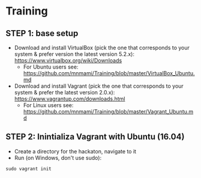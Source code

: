 # Training
## STEP 1: base setup
- Download and install VirtualBox (pick the one that corresponds to your system & prefer version the latest version 5.2.x): https://www.virtualbox.org/wiki/Downloads
  - For Ubuntu users see: https://github.com/mnmami/Training/blob/master/VirtualBox_Ubuntu.md
- Download and install Vagrant (pick the one that corresponds to your system & prefer the latest version 2.0.x): https://www.vagrantup.com/downloads.html 
  - For Linux users see: https://github.com/mnmami/Training/blob/master/Vagrant_Ubuntu.md

## STEP 2: Inintializa Vagrant with Ubuntu (16.04)
- Create a directory for the hackaton, navigate to it
- Run (on Windows, don't use sudo):
```
sudo vagrant init 
```
